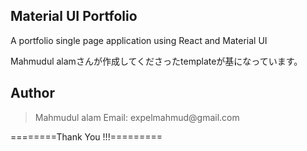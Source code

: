 ## Material UI Portfolio

A portfolio single page application using React and Material UI

Mahmudul alamさんが作成してくださったtemplateが基になっています。


## Author

<blockquote>
Mahmudul alam
Email: expelmahmud@gmail.com
</blockquote>

========Thank You !!!=========
